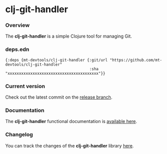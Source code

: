 
# clj-git-handler

### Overview

The <strong>clj-git-handler</strong> is a simple Clojure tool for managing Git.

### deps.edn

```
{:deps {mt-devtools/clj-git-handler {:git/url "https://github.com/mt-devtools/clj-git-handler"
                                     :sha     "xxxxxxxxxxxxxxxxxxxxxxxxxxxxxxxxxxxxxxxx"}}
```

### Current version

Check out the latest commit on the [release branch](https://github.com/mt-devtools/clj-git-handler/tree/release).

### Documentation

The <strong>clj-git-handler</strong> functional documentation is [available here](https://mt-devtools.github.io/clj-git-handler).

### Changelog

You can track the changes of the <strong>clj-git-handler</strong> library [here](CHANGES.md).

